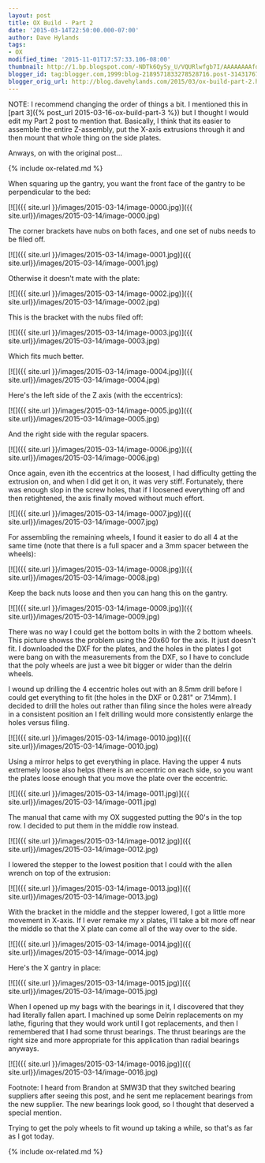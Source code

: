 ```yaml
---
layout: post
title: OX Build - Part 2
date: '2015-03-14T22:50:00.000-07:00'
author: Dave Hylands
tags:
- OX
modified_time: '2015-11-01T17:57:33.106-08:00'
thumbnail: http://1.bp.blogspot.com/-NDTk6QySy_U/VQURlwfgb7I/AAAAAAAAfdc/nVLUd84GOrI/s72-c/IMG_20150314_151451.jpg
blogger_id: tag:blogger.com,1999:blog-2189571833278528716.post-3143176722329338392
blogger_orig_url: http://blog.davehylands.com/2015/03/ox-build-part-2.html
---
```


NOTE: I recommend changing the order of things a bit. I mentioned this in
[part 3]({% post_url 2015-03-16-ox-build-part-3 %}) but I
thought I would edit my Part 2 post to mention that. Basically, I think that
its easier to assemble the entire Z-assembly, put the X-axis extrusions
through it and then mount that whole thing on the side plates.

Anways, on with the original post...

{% include ox-related.md %}

When squaring up the gantry, you want the front face of the gantry to be
perpendicular to the bed:

[![]({{ site.url }}/images/2015-03-14/image-0000.jpg)]({{ site.url}}/images/2015-03-14/image-0000.jpg)


The corner brackets have nubs on both faces, and one set of nubs needs to be
filed off.

[![]({{ site.url }}/images/2015-03-14/image-0001.jpg)]({{ site.url}}/images/2015-03-14/image-0001.jpg)


Otherwise it doesn't mate with the plate:

[![]({{ site.url }}/images/2015-03-14/image-0002.jpg)]({{ site.url}}/images/2015-03-14/image-0002.jpg)

This is the bracket with the nubs filed off:

[![]({{ site.url }}/images/2015-03-14/image-0003.jpg)]({{ site.url}}/images/2015-03-14/image-0003.jpg)



Which fits much better.

[![]({{ site.url }}/images/2015-03-14/image-0004.jpg)]({{ site.url}}/images/2015-03-14/image-0004.jpg)


Here's the left side of the Z axis (with the eccentrics):

[![]({{ site.url }}/images/2015-03-14/image-0005.jpg)]({{ site.url}}/images/2015-03-14/image-0005.jpg)


And the right side with the regular spacers.

[![]({{ site.url }}/images/2015-03-14/image-0006.jpg)]({{ site.url}}/images/2015-03-14/image-0006.jpg)


Once again, even ith the eccentrics at the loosest, I had difficulty getting
the extrusion on, and when I did get it on, it was very stiff. Fortunately,
there was enough slop in the screw holes, that if I loosened everything off
and then retightened, the axis finally moved without much effort.

[![]({{ site.url }}/images/2015-03-14/image-0007.jpg)]({{ site.url}}/images/2015-03-14/image-0007.jpg)


For assembling the remaining wheels, I found it easier to do all 4 at the same
time (note that there is a full spacer and a 3mm spacer between the wheels):

[![]({{ site.url }}/images/2015-03-14/image-0008.jpg)]({{ site.url}}/images/2015-03-14/image-0008.jpg)


Keep the back nuts loose and then you can hang this on the gantry.

[![]({{ site.url }}/images/2015-03-14/image-0009.jpg)]({{ site.url}}/images/2015-03-14/image-0009.jpg)


There was no way I could get the bottom bolts in with the 2 bottom wheels.
This picture showss the problem using the 20x60 for the  axis. It just doesn't
fit. I downloaded the DXF for the plates, and the holes in the plates I got
were bang on with the measurements from the DXF, so I have to conclude that
the poly wheels are just a wee bit bigger or wider than the delrin wheels.

I wound up drilling the 4 eccentric holes out with an 8.5mm drill before I
could get everything to fit (the holes in the DXF or 0.281" or 7.14mm). I
decided to drill the holes out rather than filing since the holes were already
in a consistent position an I felt drilling would more consistently enlarge
the holes versus filing.

[![]({{ site.url }}/images/2015-03-14/image-0010.jpg)]({{ site.url}}/images/2015-03-14/image-0010.jpg)


Using a mirror helps to get everything in place. Having the upper 4 nuts
extremely loose also helps (there is an eccentric on each side, so you want
the plates loose enough that you move the plate over the eccentric.

[![]({{ site.url }}/images/2015-03-14/image-0011.jpg)]({{ site.url}}/images/2015-03-14/image-0011.jpg)


The manual that came with my OX suggested putting the 90's in the top row. I
decided to put them in the middle row instead.

[![]({{ site.url }}/images/2015-03-14/image-0012.jpg)]({{ site.url}}/images/2015-03-14/image-0012.jpg)


I lowered the stepper to the lowest position that I could with the allen
wrench on top of the extrusion:

[![]({{ site.url }}/images/2015-03-14/image-0013.jpg)]({{ site.url}}/images/2015-03-14/image-0013.jpg)


With the bracket in the middle and the stepper lowered, I got a little more
movement in X-axis. If I ever remake my x plates, I'll take a bit more off
near the middle so that the X plate can come all of the way over to the side.

[![]({{ site.url }}/images/2015-03-14/image-0014.jpg)]({{ site.url}}/images/2015-03-14/image-0014.jpg)


Here's the X gantry in place:

[![]({{ site.url }}/images/2015-03-14/image-0015.jpg)]({{ site.url}}/images/2015-03-14/image-0015.jpg)


When I opened up my bags with the bearings in it, I discovered that they had
literally fallen apart. I machined up some Delrin replacements on my lathe,
figuring that they would work until I got replacements, and then I remembered
that I had some thrust bearings. The thrust bearings are the right size and
more appropriate for this application than radial bearings anyways.

[![]({{ site.url }}/images/2015-03-14/image-0016.jpg)]({{ site.url}}/images/2015-03-14/image-0016.jpg)


Footnote: I heard from Brandon at SMW3D that they switched bearing suppliers
after seeing this post, and he sent me replacement bearings from the new
supplier. The new bearings look good, so I thought that deserved a special
mention.

Trying to get the poly wheels to fit wound up taking a while, so that's as far
as I got today.

{% include ox-related.md %}
